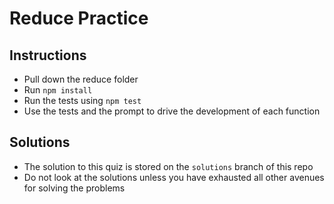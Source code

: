 # Reduce Practice

## Instructions
- Pull down the reduce folder
- Run `npm install`
- Run the tests using `npm test`
- Use the tests and the prompt to drive the development of each function

## Solutions

- The solution to this quiz is stored on the `solutions` branch of this repo
- Do not look at the solutions unless you have exhausted all other avenues for solving the problems
